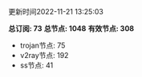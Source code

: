 更新时间2022-11-21 13:25:03

**总订阅: 73**
**总节点: 1048**
**有效节点: 308**
- trojan节点: 75
- v2ray节点: 192
- ss节点: 41
